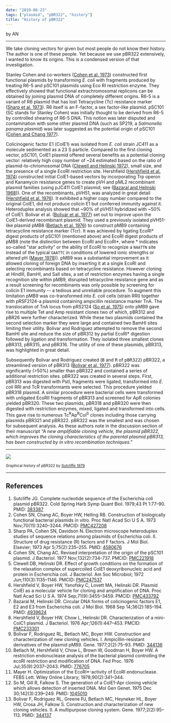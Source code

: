 ```yaml
---
date: "2019-08-23"
tags: ["plasmid", "pBR322", "history"]
title: "History of pBR322"
---
```


by AN

-------

<div class="alert alert-warning" role="alert">
We take cloning vectors for given but most people do not know their history. The author is one of these people. Yet because we use pBR322 extensively, I wanted to know its origins. This is a condensed version of that investigation. 
</div>

Stanley Cohen and co-workers ([Cohen et al. 1973](http://dx.doi.org/10.1073/pnas.70.11.3240)) constructed first functional plasmids by transforming _E. coli_ with fragments produced by treating R6-5 and pSC101 plasmids using Eco RI restriction enzyme. They effectively showed that functional extrachromosomal replicons can be obtained by joining plasmid DNA of completely different origins. R6-5 is a variant of R6 plasmid that has lost Tetracycline (Tc) resistance marker ([Sharp et al. 1973](https://www.ncbi.nlm.nih.gov/pubmed/4580676)). R6 itself is an F-factor, a sex factor-like plasmid. pSC101 (SC stands for Stanley Cohen) was initially thought to be derived from R6-5 by controlled shearing of R6-5 DNA. This notion was later disputed and contamination with some other plasmid DNA (such as SP219, a _Salmonella panama plasmid_) was later suggested as the potential origin of pSC101 ([Cohen and Chang 1977](http://jb.asm.org/cgi/pmidlookup?view=long&pmid=334752)). 

Colicinogenic factor E1 (ColE1) was isolated from _E. coli_  strain JC411 as a molecule sedimented as a 23 S particle. Compared to the first cloning vector, pSC101, ColE1 plasmid offered several benefits as a potential cloning vector: relatively high copy number of ~24 estimated based on the ratio of plasmid-to-chriomosomal DNA ([Clewell and Helinski 1972](https://jb.asm.org/content/jb/110/3/1135.full.pdf)), small size, and the presence of a single EcoRI restriction site. Hershfield ([Hershfield et al. 1974](http://dx.doi.org/10.1073/pnas.71.9.3455)) constructed initial ColE1-based vectors by incorporating Trp operon and Kanamycin resistance genes to create pVH and pML2 recombinant plasmid families (using pJC411 ColE1 plasmid; see ([Bazaral and Helinski 1968](http://dx.doi.org/10.1016/0022-2836(68)90374-4))). One of the recombinants, pVH51, was analyzed in great detail ([Hershfield et al. 1976](http://jb.asm.org/cgi/pmidlookup?view=long&pmid=770430)). It exhibited a higher copy number compared to the original ColE1, did not produce colicin E1 but conferred immunity against it. Heteroduplex analysis showed that ~90% of pVH51 hybridized with ~50% of ColE1. Bolivar et al. ([Bolivar et al. 1977](https://linkinghub.elsevier.com/retrieve/pii/0378-1119(77)90074-9)) set out to improve upon the ColE1-derived recombinant plasmid. They used a previously isolated pVH51-like plasmid pMB8 ([Betlach et al. 1976](https://europepmc.org/abstract/med/776705)) to construct pMB9 containing tetracycline resistance marker (Tcr). It was achieved by ligating EcoRI\* digest products of pSC101 (mentioned above) and EcoRI digest products of pMB8 (note the distinction between EcoRI and EcoRI\*, where \* indicates so-called "star activity" or the ability of EcoRI to recognize a `NAATTN` site instead of the typical `GAATTC` in conditions of lowered ionic strengths or altered pH ([Mayer 1978](https://onlinelibrary.wiley.com/doi/pdf/10.1016/0014-5793(78)80400-1))). pMB9 was a substantial improvement as it allowed cloning of foreign DNA by inserting it at a single EcoRI and selecting recombinants based on tetracycline resistance. However cloning at HindIII, BamHI, and SalI sites, a set of restriction enzymes having a single recognition site within pMB9, disrupted tetracycline resistance gene and as a result screening for recombinants was only possible by screening for colicin E1 immunity -- a tedious  and unreliable procedure. To augment this limitation pMB9 was co-transformed into *E. coli* cells (strain RRI) together with pRSF2124-a plasmid containing ampicillin resistance marker TnA. The translocation of TnA locus from pRS2124 ([So et al. 1975](https://www.ncbi.nlm.nih.gov/pubmed/1045010)) onto pMB9 gave rise to multiple Tet and Amp resistant clones two of which, pBR312 and pBR26 were further characterized. While these two plasmids contained the second selection marker they were large and contained two BamHI sites limiting their utility. Bolivar and Rodriguez attempted to remove the second BamHI site and reduce the size of pBR312 by partial EcoRI\* digestion followed by ligation and transformation. They isolated three smallest clones pBR313, pBR315, and pBR316. The utility of one of these plasmids, pBR313, was highlighted in great detail. 

Subsequently Bolivar and Rodriguez created (<kbd>B</kbd> and <kbd>R</kbd> of <kbd>pBR322</kbd>) pBR322, a streamlined version of pBR313 ([Bolivar et al. 1977](https://linkinghub.elsevier.com/retrieve/pii/0378-1119(77)90000-2)). pBR322 was significantly (>50%) smaller than pBR322 and contained a series of additional restriction sites. pBR322 was created in several steps. First, pBR313 was digested with PstI, fragments were ligated, transformed into *E. coli* RRI and TcR transformants were selected. This procedure yielded pBR318 plasmid. A similar procedure were bacterial cells were transformed with unligated EcoRII fragments of pBR313 and screened for ApR colonies yielded pBR320. These two plasmids, pBR318 and pBR320 were then digested with restriction enzymes, mixed, ligated and transformed into cells. This gave rise to numerous Tc<sup>R</sup>Ap<sup>R</sup>Col<sup>S</sup> clones including those carrying plasmids pBR321 and pBR322. pBR322 was the smallest and was chosen for subsequent analysis.  As these authors note in the discussion section of their manuscript _“A new amplifiable cloning vehicle, the plasmid pBR322, which improves the cloning characteristics of the parental plasmid pBR313, has been constructed by in vitro recombination techniques.”_ 

-------

![](/lab_site/images/pbr322.png)

<small>Graphical history of pBR322 by <a href="http://dx.doi.org/10.1101/SQB.1979.043.01.013">Sutcliffe 1979</a></small>

------

## References

 1. Sutcliffe JG. Complete nucleotide sequence of the Escherichia coli plasmid pBR322. Cold Spring Harb Symp Quant Biol. 1979;43 Pt 1:77–90. PMID: [383387](https://www.ncbi.nlm.nih.gov/pubmed/?term=383387)
 1. Cohen SN, Chang AC, Boyer HW, Helling RB. Construction of biologically functional bacterial plasmids in vitro. Proc Natl Acad Sci U S A. 1973 Nov;70(11):3240–3244. PMCID: [PMC427208](https://www.ncbi.nlm.nih.gov/pubmed/?term=PMC427208)
 1. Sharp PA, Cohen SN, Davidson N. Electron microscope heteroduplex studies of sequence relations among plasmids of Escherichia coli. II. Structure of drug resistance (R) factors and F factors. J Mol Biol. Elsevier; 1973 Apr 5;75(2):235–255. PMID: [4580676](https://www.ncbi.nlm.nih.gov/pubmed/?term=4580676)
 1. Cohen SN, Chang AC. Revised interpretation of the origin of the pSC101 plasmid. J Bacteriol. 1977 Nov;132(2):734–737. PMCID: [PMC221918](https://www.ncbi.nlm.nih.gov/pubmed/?term=PMC221918)
 1. Clewell DB, Helinski DR. Effect of growth conditions on the formation of the relaxation complex of supercoiled ColE1 deoxyribonucleic acid and protein in Escherichia coli. J Bacteriol. Am Soc Microbiol; 1972 Jun;110(3):1135–1146. PMCID: [PMC247537](https://www.ncbi.nlm.nih.gov/pubmed/?term=PMC247537)
 1. Hershfield V, Boyer HW, Yanofsky C, Lovett MA, Helinski DR. Plasmid ColEl as a molecular vehicle for cloning and amplification of DNA. Proc Natl Acad Sci U S A. 1974 Sep;71(9):3455–3459. PMCID: [PMC433792](https://www.ncbi.nlm.nih.gov/pubmed/?term=PMC433792)
 1. Bazaral M, Helinski DR. Circular DNA forms of colicinogenic factors E1, E2 and E3 from Escherichia coli. J Mol Biol. 1968 Sep 14;36(2):185–194. PMID: [4939624](https://www.ncbi.nlm.nih.gov/pubmed/?term=4939624)
 1. Hershfield V, Boyer HW, Chow L, Helinski DR. Characterization of a mini-ColC1 plasmid. J Bacteriol. 1976 Apr;126(1):447–453. PMCID: [PMC233301](https://www.ncbi.nlm.nih.gov/pubmed/?term=PMC233301)
 1. Bolivar F, Rodriguez RL, Betlach MC, Boyer HW. Construction and characterization of new cloning vehicles. I. Ampicillin-resistant derivatives of the plasmid pMB9. Gene. 1977;2(2):75–93. PMID: [344136](https://www.ncbi.nlm.nih.gov/pubmed/?term=344136)
 1. Betlach M, Hershfield V, Chow L, Brown W, Goodman H, Boyer HW. A restriction endonuclease analysis of the bacterial plasmid controlling the ecoRI restriction and modification of DNA. Fed Proc. 1976 Jul;35(9):2037–2043. PMID: [776705](https://www.ncbi.nlm.nih.gov/pubmed/?term=776705)
 1. Mayer H. Optimization of the EcoRI*-activity of EcoRI endonuclease. FEBS Lett. Wiley Online Library; 1978;90(2):341–344.
 1. So M, Gill R, Falkow S. The generation of a ColE1-Apr cloning vehicle which allows detection of inserted DNA. Mol Gen Genet. 1975 Dec 30;142(3):239–249. PMID: [1045010](https://www.ncbi.nlm.nih.gov/pubmed/?term=1045010)
 1. Bolivar F, Rodriguez RL, Greene PJ, Betlach MC, Heyneker HL, Boyer HW, Crosa JH, Falkow S. Construction and characterization of new cloning vehicles. II. A multipurpose cloning system. Gene. 1977;2(2):95–113. PMID: [344137](https://www.ncbi.nlm.nih.gov/pubmed/?term=344137)

